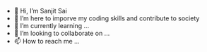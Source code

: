 - 👋 Hi, I’m Sanjit Sai
- 👀 I’m here to imporve my coding skills and contribute to society
- 🌱 I’m currently learning ...
- 💞️ I’m looking to collaborate on ...
- 📫 How to reach me ...

<!---
SanjitSai/SanjitSai is a ✨ special ✨ repository because its `README.md` (this file) appears on your GitHub profile.
You can click the Preview link to take a look at your changes.
--->
